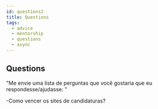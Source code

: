 ```yaml
---
id: questions2
title: Questions
tags:
  - advice
  - mentorship
  - questions
  - async
---
```


## Questions

"Me envie uma lista de perguntas que você gostaria que eu respondesse/ajudasse: "

-Como vencer os sites de candidaturas?